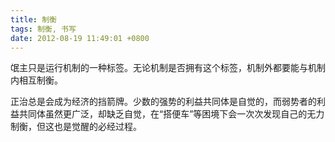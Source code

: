 ```yaml
---
title: 制衡
tags: 制衡, 书写
date: 2012-08-19 11:49:01 +0800
---
```



氓主只是运行机制的一种标签。无论机制是否拥有这个标签，机制外都要能与机制内相互制衡。

正治总是会成为经济的挡箭牌。少数的强势的利益共同体是自觉的，而弱势者的利益共同体虽然更广泛，却缺乏自觉，在“搭便车”等困境下会一次次发现自己的无力制衡，但这也是觉醒的必经过程。

